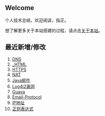 ## Welcome

个人技术总结，欢迎阅读，指正。

想了解更多关于本站搭建的过程，请点击[关于本站](个人/关于本站.md)。

## 最近新增/修改
1. [DNS](计算机基础/计算机网络/DNS.md)
2. [_HTML](前端/_HTML.md)
3. [HTTPS](计算机基础/计算机网络/HTTPS.md)
4. [NAT](计算机基础/计算机网络/NAT.md)
5. [Java邮件](JavaEE/Java邮件.md)
6. [Log4j2漏洞](JavaEE/Log4j2漏洞.md)
7. [Guava](JavaEE/Guava.md)
8. [Email-Protocol](计算机基础/计算机网络/Email-Protocol.md)
9. [IP地址](计算机基础/计算机网络/IP地址.md)
10. [正则表达式](计算机基础/正则表达式.md)

